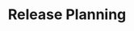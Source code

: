 ---
id: release-planning
title: Release Planning
sidebar_label: Release Planning
custom_edit_url: https://github.com/microsoft/fast/edit/master/sites/website/src/docs/engineering/release-planning.md
---